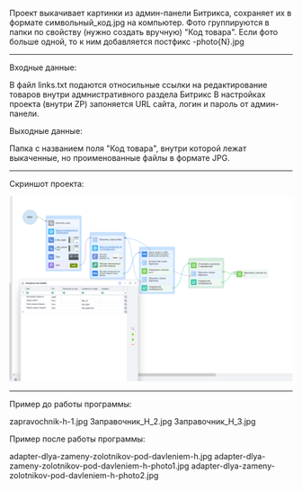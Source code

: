 Проект выкачивает картинки из админ-панели Битрикса, сохраняет их в формате символьный_код.jpg на компьютер.
Фото группируются в папки по свойству (нужно создать вручную) "Код товара".
Если фото больше одной, то к ним добавляется постфикс -photo{N}.jpg

***

Входные данные:

В файл links.txt подаются относильные ссылки на редактирование товаров внутри адмнистративного раздела Битрикс
В настройках проекта (внутри ZP) запоняется URL сайта, логин и пароль от админ-панели.

Выходные данные:

Папка с названием поля "Код товара", внутри которой лежат выкаченные, но проименованные файлы в формате JPG.

***

Скриншот проекта:

![Скриншот кубиков проекта](project_preview.png)

***

Пример до работы программы:

zapravochnik-h-1.jpg
Заправочник_H_2.jpg
Заправочник_H_3.jpg

Пример после работы программы:

adapter-dlya-zameny-zolotnikov-pod-davleniem-h.jpg
adapter-dlya-zameny-zolotnikov-pod-davleniem-h-photo1.jpg
adapter-dlya-zameny-zolotnikov-pod-davleniem-h-photo2.jpg